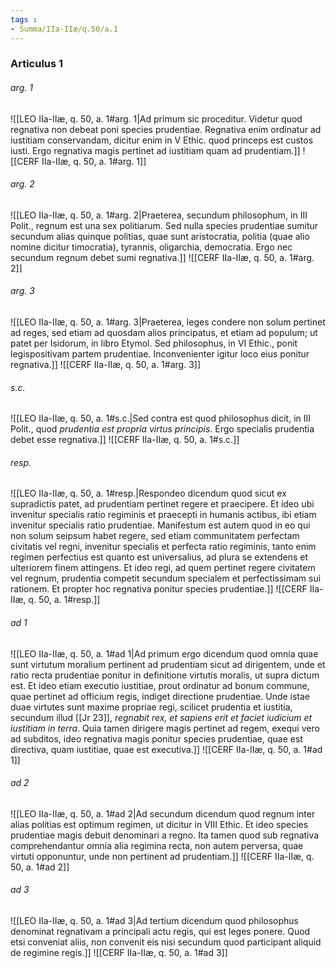 ```yaml
---
tags : 
- Summa/IIa-IIæ/q.50/a.1
---
```


### Articulus 1

###### arg. 1
![[LEO IIa-IIæ, q. 50, a. 1#arg. 1|Ad primum sic proceditur. Videtur quod regnativa non debeat poni species prudentiae. Regnativa enim ordinatur ad iustitiam conservandam, dicitur enim in V Ethic. quod princeps est custos iusti. Ergo regnativa magis pertinet ad iustitiam quam ad prudentiam.]]
![[CERF IIa-IIæ, q. 50, a. 1#arg. 1]]

###### arg. 2
![[LEO IIa-IIæ, q. 50, a. 1#arg. 2|Praeterea, secundum philosophum, in III Polit., regnum est una sex politiarum. Sed nulla species prudentiae sumitur secundum alias quinque politias, quae sunt aristocratia, politia (quae alio nomine dicitur timocratia), tyrannis, oligarchia, democratia. Ergo nec secundum regnum debet sumi regnativa.]]
![[CERF IIa-IIæ, q. 50, a. 1#arg. 2]]

###### arg. 3
![[LEO IIa-IIæ, q. 50, a. 1#arg. 3|Praeterea, leges condere non solum pertinet ad reges, sed etiam ad quosdam alios principatus, et etiam ad populum; ut patet per Isidorum, in libro Etymol. Sed philosophus, in VI Ethic., ponit legispositivam partem prudentiae. Inconvenienter igitur loco eius ponitur regnativa.]]
![[CERF IIa-IIæ, q. 50, a. 1#arg. 3]]

###### s.c.
![[LEO IIa-IIæ, q. 50, a. 1#s.c.|Sed contra est quod philosophus dicit, in III Polit., quod *prudentia est propria virtus principis*. Ergo specialis prudentia debet esse regnativa.]]
![[CERF IIa-IIæ, q. 50, a. 1#s.c.]]

###### resp.
![[LEO IIa-IIæ, q. 50, a. 1#resp.|Respondeo dicendum quod sicut ex supradictis patet, ad prudentiam pertinet regere et praecipere. Et ideo ubi invenitur specialis ratio regiminis et praecepti in humanis actibus, ibi etiam invenitur specialis ratio prudentiae. Manifestum est autem quod in eo qui non solum seipsum habet regere, sed etiam communitatem perfectam civitatis vel regni, invenitur specialis et perfecta ratio regiminis, tanto enim regimen perfectius est quanto est universalius, ad plura se extendens et ulteriorem finem attingens. Et ideo regi, ad quem pertinet regere civitatem vel regnum, prudentia competit secundum specialem et perfectissimam sui rationem. Et propter hoc regnativa ponitur species prudentiae.]]
![[CERF IIa-IIæ, q. 50, a. 1#resp.]]

###### ad 1
![[LEO IIa-IIæ, q. 50, a. 1#ad 1|Ad primum ergo dicendum quod omnia quae sunt virtutum moralium pertinent ad prudentiam sicut ad dirigentem, unde et ratio recta prudentiae ponitur in definitione virtutis moralis, ut supra dictum est. Et ideo etiam executio iustitiae, prout ordinatur ad bonum commune, quae pertinet ad officium regis, indiget directione prudentiae. Unde istae duae virtutes sunt maxime propriae regi, scilicet prudentia et iustitia, secundum illud [[Jr 23]], *regnabit rex, et sapiens erit et faciet iudicium et iustitiam in terra*. Quia tamen dirigere magis pertinet ad regem, exequi vero ad subditos, ideo regnativa magis ponitur species prudentiae, quae est directiva, quam iustitiae, quae est executiva.]]
![[CERF IIa-IIæ, q. 50, a. 1#ad 1]]

###### ad 2
![[LEO IIa-IIæ, q. 50, a. 1#ad 2|Ad secundum dicendum quod regnum inter alias politias est optimum regimen, ut dicitur in VIII Ethic. Et ideo species prudentiae magis debuit denominari a regno. Ita tamen quod sub regnativa comprehendantur omnia alia regimina recta, non autem perversa, quae virtuti opponuntur, unde non pertinent ad prudentiam.]]
![[CERF IIa-IIæ, q. 50, a. 1#ad 2]]

###### ad 3
![[LEO IIa-IIæ, q. 50, a. 1#ad 3|Ad tertium dicendum quod philosophus denominat regnativam a principali actu regis, qui est leges ponere. Quod etsi conveniat aliis, non convenit eis nisi secundum quod participant aliquid de regimine regis.]]
![[CERF IIa-IIæ, q. 50, a. 1#ad 3]]

